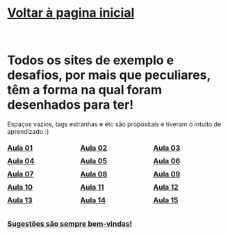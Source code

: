 <h1><a href="https://phcastello.github.io">Voltar à pagina inicial</a></h1>
<br>
<h1>Todos os sites de exemplo e desafios, por mais que peculiares, têm a forma na qual foram desenhados para ter!</h1>
<p>Espaços vazios, tags estranhas e etc são propositais e tiveram o intuito de aprendizado :)</p>

<!-- Container para os links -->
<div class="links-container">
  <h3><a href="https://phcastello.github.io/CursoBootstrap/Aula01" target="_blank">Aula 01</a></h3>
  <h3><a href="https://phcastello.github.io/CursoBootstrap/Aula02" target="_blank">Aula 02</a></h3>
  <h3><a href="https://phcastello.github.io/CursoBootstrap/Aula03" target="_blank">Aula 03</a></h3>
  <h3><a href="https://phcastello.github.io/CursoBootstrap/Aula04" target="_blank">Aula 04</a></h3>
  <h3><a href="https://phcastello.github.io/CursoBootstrap/Aula05" target="_blank">Aula 05</a></h3>
  <h3><a href="https://phcastello.github.io/CursoBootstrap/Aula06" target="_blank">Aula 06</a></h3>
  <h3><a href="https://phcastello.github.io/CursoBootstrap/Aula07" target="_blank">Aula 07</a></h3>
  <h3><a href="https://phcastello.github.io/CursoBootstrap/Aula08" target="_blank">Aula 08</a></h3>
  <h3><a href="https://phcastello.github.io/CursoBootstrap/Aula09" target="_blank">Aula 09</a></h3>
  <h3><a href="https://phcastello.github.io/CursoBootstrap/Aula10" target="_blank">Aula 10</a></h3>
  <h3><a href="https://phcastello.github.io/CursoBootstrap/Aula11" target="_blank">Aula 11</a></h3>
  <h3><a href="https://phcastello.github.io/CursoBootstrap/Aula12" target="_blank">Aula 12</a></h3>
  <h3><a href="https://phcastello.github.io/CursoBootstrap/Aula13" target="_blank">Aula 13</a></h3>
  <h3><a href="https://phcastello.github.io/CursoBootstrap/Aula14" target="_blank">Aula 14</a></h3>
  <h3><a href="https://phcastello.github.io/CursoBootstrap/Aula15" target="_blank">Aula 15</a></h3>
</div>

<h2>
  <h3>
    <a href="#" onclick="window.open('https://mail.google.com/mail/?view=cm&fs=1&to=contato.pedrocastello@gmail.com&su=Sugestões%20para%20Pedro%20Castello', '_blank'); return false;">Sugestões são sempre bem-vindas!</a>
  </h3>
</h2>

<!-- CSS para organizar os links em duas colunas -->
<style>
  .links-container {
    display: flex;
    flex-wrap: wrap;
    gap: 0px;
  }

  .links-container h3 {
    flex: 1 1 30%; /* Cada item ocupa aproximadamente 30% da largura */
    text-align: left;
    margin-top: 5px;
    margin-bottom: 5px;
  }

  /* Ajuste para telas menores */
@media (max-width: 768px) {
  .links-container h3 {
    flex: 1 1 45%; /* Em telas médias, duas colunas */
  }
}

@media (max-width: 480px) {
  .links-container h3 {
    flex: 1 1 100%; /* Em telas pequenas, cada link ocupa a linha inteira */
  }
}

  .links-container h3 {
   /* Alinhamento do texto */
}

/* Ajuste para telas menores */
@media (max-width: 768px) {
  .links-container h3 {
    flex: 1 1 45%; /* Em telas médias, duas colunas */
  }
}

@media (max-width: 480px) {
  .links-container h3 {
    flex: 1 1 100%; /* Em telas pequenas, cada link ocupa a linha inteira */
  }
}
</style>
